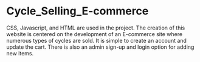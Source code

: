 # Cycle_Selling_E-commerce
 
CSS, Javascript, and HTML are used in the project. The creation of this website is centered on the development of an E-commerce site where numerous types of cycles are sold. It is simple to create an account and update the cart. There is also an admin sign-up and login option for adding new items.
